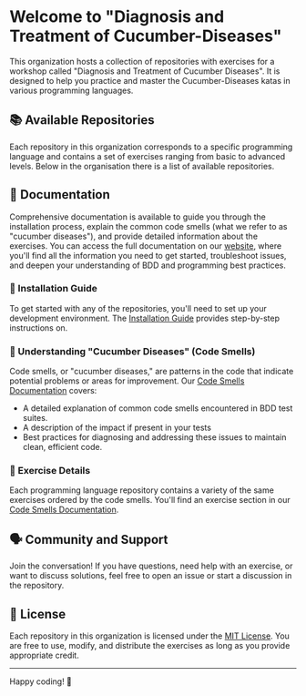 # Welcome to "Diagnosis and Treatment of Cucumber-Diseases"

This organization hosts a collection of repositories with exercises for a workshop called "Diagnosis and Treatment of Cucumber Diseases". It is designed to help you practice and master the Cucumber-Diseases katas in various programming languages.

## 📚 Available Repositories

Each repository in this organization corresponds to a specific programming language and contains a set of exercises ranging from basic to advanced levels. Below in the organisation there is a list of available repositories.

## 📄 Documentation

Comprehensive documentation is available to guide you through the installation process, explain the common code smells (what we refer to as "cucumber diseases"), and provide detailed information about the exercises. You can access the full documentation on our [website](https://cucumber-diseases.github.io/), where you'll find all the information you need to get started, troubleshoot issues, and deepen your understanding of BDD and programming best practices.

### 🔧 Installation Guide

To get started with any of the repositories, you'll need to set up your development environment. The [Installation Guide](https://cucumber-diseases.github.io/repos/) provides step-by-step instructions on.

### 🦠 Understanding "Cucumber Diseases" (Code Smells)

Code smells, or "cucumber diseases," are patterns in the code that indicate potential problems or areas for improvement. Our [Code Smells Documentation](https://cucumber-diseases.github.io/smells/) covers:

- A detailed explanation of common code smells encountered in BDD test suites.
- A description of the impact if present in your tests
- Best practices for diagnosing and addressing these issues to maintain clean, efficient code.

### 📝 Exercise Details

Each programming language repository contains a variety of the same exercises ordered by the code smells. You'll find an exercise section in our [Code Smells Documentation](https://cucumber-diseases.github.io/smells/).

## 🗣 Community and Support

Join the conversation! If you have questions, need help with an exercise, or want to discuss solutions, feel free to open an issue or start a discussion in the repository.

## 📄 License

Each repository in this organization is licensed under the [MIT License](LICENSE). You are free to use, modify, and distribute the exercises as long as you provide appropriate credit.

---

Happy coding! 🚀

